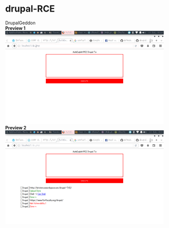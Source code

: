 # drupal-RCE
DrupalGeddon<br>
<b>Preview 1</b>
<img src="https://raw.githubusercontent.com/aprilc0de/drupal-RCE/master/Preview%201.png"/><br>
<b>Preview 2</b>
<img src="https://raw.githubusercontent.com/aprilc0de/drupal-RCE/master/Preview%202.png"/>
